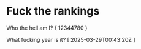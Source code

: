# Fuck the rankings

Who the hell am I?
{ 12344780 }

What fucking year is it?
[ 2025-03-29T00:43:20Z ]
